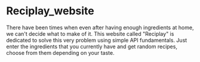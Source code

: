 # Reciplay_website
There have been times when even after having enough ingredients at home, we can't decide what to make of it. This website called "Reciplay" is dedicated to solve this very problem using simple API fundamentals. Just enter the ingredients that you currently have and get random recipes, choose from them depending on your taste.
